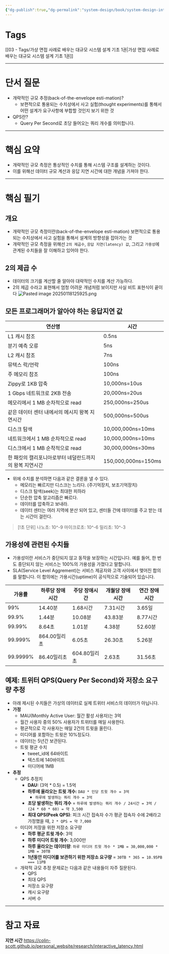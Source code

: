 ```yaml
---
{"dg-publish":true,"dg-permalink":"system-design/book/system-design-interview-1/chapter02","permalink":"/system-design/book/system-design-interview-1/chapter02/","noteIcon":""}
---
```


# Tags
[[03 - Tags/가상 면접 사례로 배우는 대규모 시스템 설계 기초 1권\|가상 면접 사례로 배우는 대규모 시스템 설계 기초 1권]]

---
# 단서 질문
- 개략적인 규모 추정(back-of-the-envelope esti-mation)? 
	- 보편적으로 통용되는 수치상에서 사고 실험(thought experiments)를 통해서 어떤 설계가 요구사항에 부합할 것인지 보기 위한 것
- QPS란?
	- Query Per Second로 초당 들어오는 쿼리 개수를 의미합니다.
---
# 핵심 요약
- 개략적인 규모 측정은 통상적인 수치를 통해 시스템 구조를 설계하는 것이다.
- 이를 위해선 데이터 규모 계산과 응답 지연 시간에 대한 개념을 가져야 한다.
---
# 핵심 필기
## 개요
- 개략적인 규모 측정이란(back-of-the-envelope esti-mation) 보편적으로 통용되는 수치상에서 사고 실험을 통해서 설계의 방향성을 잡아가는 것
- 개략적인 규모 측정을 위해선 `2의 제곱수`, `응답 지연(latency) 값`, 그리고 `가용성`에 관계된 수치들을 잘 이해하고 있어야 한다.
## 2의 제곱 수
- 데이터의 크기를 계산할 줄 알아야 대략적인 수치를 계산 가능하다.
- 2의 제곱 수라고 표현해서 엄청 어려운 개념처럼 보이지만 사실 비트 표현식이 끝이다
 ![Pasted image 20250118125925.png](/img/user/image/Pasted%20image%2020250118125925.png)
## 모든 프로그래머가 알아야 하는 응답지연 값
| 연산명                            | 시간                  |
| ------------------------------ | ------------------- |
| L1 캐시 참조                       | 0.5ns               |
| 분기 예측 오류                       | 5ns                 |
| L2 캐시 참조                       | 7ns                 |
| 뮤텍스 락/언락                       | 100ns               |
| 주 메모리 참조                       | 100ns               |
| Zippy로 1KB 압축                  | 10,000ns=10us       |
| 1 Gbps 네트워크로 2KB 전송            | 20,000ns=20us       |
| 메모리에서 1 MB 순차적으로 read          | 250,000ns=250us     |
| 같은 데이터 센터 내에서의 메시지 왕복 지연시간     | 500,000ns=500us     |
| 디스크 탐색                         | 10,000,000ns=10ms   |
| 네트워크에서 1 MB 순차적으로 read         | 10,000,000ns=10ms   |
| 디스크에서 1 MB 순착적으로 read          | 30,000,000ns=30ms   |
| 한 패킷의 캘리포니아로부터 네덜란드까지의 왕복 지연시간 | 150,000,000ns=150ms |
- 위에 수치를 분석하면 다음과 같은 결론을 낼 수 있다.
	- 메모리는 빠르지만 디스크는 느리다. (주기억장치, 보조기억장치)
	- 디스크 탐색(seek)는 최대한 피하라
	- 단순한 압축 알고리즘은 빠르다.
	- 데이터를 압축하고 보내라.
	- 데이터 센터는 여러 지역에 분산 되어 있고, 센터들 간에 데이터를 주고 받는 데는 시간이 걸린다.

> [!초 단위]
> 나노초: 10^-9
마이크로초: 10^-6
밀리초: 10^-3
## 가용성에 관련된 수치들
- 가용성이란 서비스가 중단되지 않고 동작을 보장하는 시간입니다. 예를 들어, 한 번도 중단되지 않는 서비스는 100%의 가용성을 가졌다고 말합니다.
- SLA(Service Level Aggrement)는 서비스 제공자와 고객 사이에서 맺어진 합의를 말합니다. 이 합의에는 가용시간(uptime)이 공식적으로 기술되어 있습니다.

| 가용률      | 하루당 장애시간  | 주당 장애시간   | 개월당 장애시간 | 연간 장애시간 |
| -------- | --------- | --------- | -------- | ------- |
| 99%      | 14.40분    | 1.68시간    | 7.31시간   | 3.65일   |
| 99.9%    | 1.44분     | 10.08분    | 43.83분   | 8.77시간  |
| 99.99%   | 8.64초     | 1.01분     | 4.38분    | 52.60분  |
| 99.999%  | 864.00밀리초 | 6.05초     | 26.30초   | 5.26분   |
| 99.9999% | 86.40밀리초  | 604.80밀리초 | 2.63초    | 31.56초  |
## 예제: 트위터 QPS(Query Per Second)와 저장소 요구량 추정
- 아래 제시된 수치들은 가상의 데이터로 실제 트위터 서비스의 데이터가 아닙니다.
- **가정**
	- MAU(Monthly Active User: 월간 활성 사용자)는 3억
	- 월간 사용자 중의 50% 사용자가 트위터를 매일 사용한다.
	- 평균적으로 각 사용자는 매일 2건의 트윗을 올린다.
	- 미디어를 포함하는 트윗은 10%정도다.
	- 데이터는 5년간 보관된다.
	- 트윗 평균 수치
		- tweet_id에 64바이트
		- 텍스트에 140바이트
		- 미디어에 1MB
- **추정**
	- QPS 추정치
		- **DAU:** (3억 * 0.5) = 1.5억
		- **하루에 올라오는 트윗 개수:** `DAU * 인당 트윗 개수 = 3억`
			- `하루에 발생하는 쿼리 개수 = 3억`
		- **초당 발생하는 쿼리 개수** = `하루에 발생하는 쿼리 개수 / 24시간 = 3억 / (24 * 60 * 60) = 약 3,500`
		- **최대 QPS(Peek QPS)**: 피크 시간 접속자 수가 평균 접속자 수에 2배라고 가정했을 때, `2 * QPS = 약 7,000`
	- 미디어 저장을 위한 저장소 요구량
		- **하루 평균 트윗 개수**: 3억
		- **하루 미디어 트윗 개수**: 3,000만
		- **하루 올라오는 데이터량**: `하루 미디어 트윗 개수 * 1MB = 30,000,000 * 1MB = 30TB`
		- **1년동안 미디어를 보관하기 위한 저장소 요구량** = `30TB * 365 = 10.95PB === 11PB`
	- 개략적 규모 추정 문제로는 다음과 같은 내용들이 자주 질문된다.
		- QPS
		- 최대 QPS
		- 저장소 요구량
		- 캐시 요구량
		- 서버 수

---
# 참고 자료
**지연 시간**
https://colin-scott.github.io/personal_website/research/interactive_latency.html




